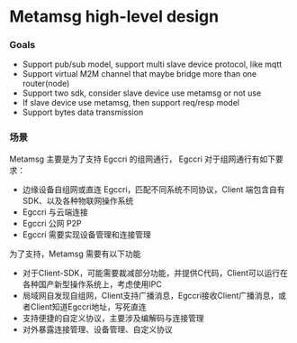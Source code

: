 # Metamsg high-level design

### Goals

+ Support pub/sub model, support multi slave device protocol, like mqtt
+ Support virtual M2M channel that maybe bridge more than one router(node)
+ Support two sdk, consider slave device use metamsg or not use
+ If slave device use metamsg, then support req/resp model
+ Support bytes data transmission

### 场景

Metamsg 主要是为了支持 Egccri 的组网通行， Egccri 对于组网通行有如下要求：

+ 边缘设备自组网或直连 Egccri，匹配不同系统不同协议，Client 端包含自有 SDK、以及各种物联网操作系统
+ Egccri 与云端连接
+ Egccri 公网 P2P
+ Egccri 需要实现设备管理和连接管理

为了支持，Metamsg 需要有以下功能

+ 对于Client-SDK，可能需要裁减部分功能，并提供C代码，Client可以运行在各种国产新型操作系统上，考虑使用IPC
+ 局域网自发现自组网，Client支持广播消息，Egccri接收Client广播消息，或者Client知道Egccri地址，写死直连
+ 支持便捷的自定义协议，主要涉及编解码与连接管理
+ 对外暴露连接管理、设备管理、自定义协议


